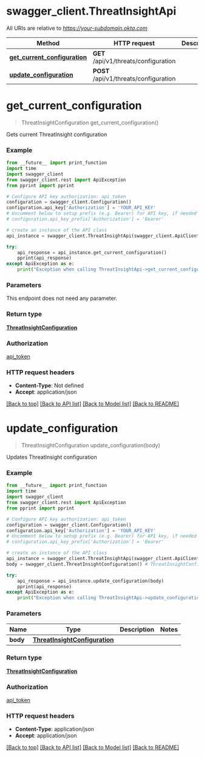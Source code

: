 # swagger_client.ThreatInsightApi

All URIs are relative to *https://your-subdomain.okta.com*

Method | HTTP request | Description
------------- | ------------- | -------------
[**get_current_configuration**](ThreatInsightApi.md#get_current_configuration) | **GET** /api/v1/threats/configuration | 
[**update_configuration**](ThreatInsightApi.md#update_configuration) | **POST** /api/v1/threats/configuration | 

# **get_current_configuration**
> ThreatInsightConfiguration get_current_configuration()



Gets current ThreatInsight configuration

### Example
```python
from __future__ import print_function
import time
import swagger_client
from swagger_client.rest import ApiException
from pprint import pprint

# Configure API key authorization: api_token
configuration = swagger_client.Configuration()
configuration.api_key['Authorization'] = 'YOUR_API_KEY'
# Uncomment below to setup prefix (e.g. Bearer) for API key, if needed
# configuration.api_key_prefix['Authorization'] = 'Bearer'

# create an instance of the API class
api_instance = swagger_client.ThreatInsightApi(swagger_client.ApiClient(configuration))

try:
    api_response = api_instance.get_current_configuration()
    pprint(api_response)
except ApiException as e:
    print("Exception when calling ThreatInsightApi->get_current_configuration: %s\n" % e)
```

### Parameters
This endpoint does not need any parameter.

### Return type

[**ThreatInsightConfiguration**](ThreatInsightConfiguration.md)

### Authorization

[api_token](../README.md#api_token)

### HTTP request headers

 - **Content-Type**: Not defined
 - **Accept**: application/json

[[Back to top]](#) [[Back to API list]](../README.md#documentation-for-api-endpoints) [[Back to Model list]](../README.md#documentation-for-models) [[Back to README]](../README.md)

# **update_configuration**
> ThreatInsightConfiguration update_configuration(body)



Updates ThreatInsight configuration

### Example
```python
from __future__ import print_function
import time
import swagger_client
from swagger_client.rest import ApiException
from pprint import pprint

# Configure API key authorization: api_token
configuration = swagger_client.Configuration()
configuration.api_key['Authorization'] = 'YOUR_API_KEY'
# Uncomment below to setup prefix (e.g. Bearer) for API key, if needed
# configuration.api_key_prefix['Authorization'] = 'Bearer'

# create an instance of the API class
api_instance = swagger_client.ThreatInsightApi(swagger_client.ApiClient(configuration))
body = swagger_client.ThreatInsightConfiguration() # ThreatInsightConfiguration | 

try:
    api_response = api_instance.update_configuration(body)
    pprint(api_response)
except ApiException as e:
    print("Exception when calling ThreatInsightApi->update_configuration: %s\n" % e)
```

### Parameters

Name | Type | Description  | Notes
------------- | ------------- | ------------- | -------------
 **body** | [**ThreatInsightConfiguration**](ThreatInsightConfiguration.md)|  | 

### Return type

[**ThreatInsightConfiguration**](ThreatInsightConfiguration.md)

### Authorization

[api_token](../README.md#api_token)

### HTTP request headers

 - **Content-Type**: application/json
 - **Accept**: application/json

[[Back to top]](#) [[Back to API list]](../README.md#documentation-for-api-endpoints) [[Back to Model list]](../README.md#documentation-for-models) [[Back to README]](../README.md)

